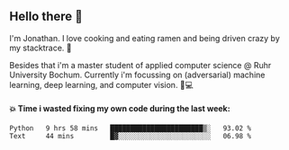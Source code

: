 ## Hello there 👋

I'm Jonathan. I love cooking and eating ramen and being driven crazy by my stacktrace. 🍜

Besides that i'm a master student of applied computer science @ Ruhr University Bochum. 
Currently i'm focussing on (adversarial) machine learning, deep learning, and computer vision. 🔬💻

#### 💥 Time i wasted fixing my own code during the last week:

<!--START_SECTION:waka-->

```text
Python   9 hrs 58 mins   ███████████████████████▒░   93.02 %
Text     44 mins         █▓░░░░░░░░░░░░░░░░░░░░░░░   06.98 %
```

<!--END_SECTION:waka-->
